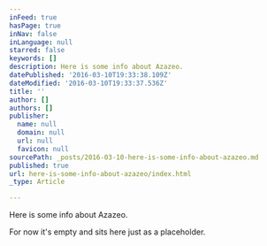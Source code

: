 ```yaml
---
inFeed: true
hasPage: true
inNav: false
inLanguage: null
starred: false
keywords: []
description: Here is some info about Azazeo.
datePublished: '2016-03-10T19:33:38.109Z'
dateModified: '2016-03-10T19:33:37.536Z'
title: ''
author: []
authors: []
publisher:
  name: null
  domain: null
  url: null
  favicon: null
sourcePath: _posts/2016-03-10-here-is-some-info-about-azazeo.md
published: true
url: here-is-some-info-about-azazeo/index.html
_type: Article

---
```

Here is some info about Azazeo.

For now it's empty and sits here just as a placeholder.
